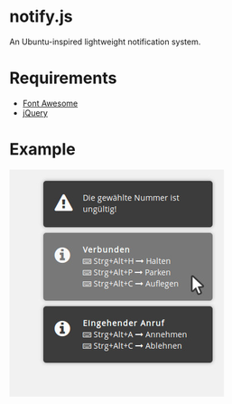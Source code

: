 notify.js
=========

An Ubuntu-inspired lightweight notification system.

# Requirements

* [Font Awesome](https://github.com/FortAwesome/Font-Awesome)
* [jQuery](https://github.com/FortAwesome/Font-Awesome)

# Example

![Example](example.jpg?raw=true "Example")

